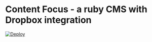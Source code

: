 # Content Focus - a ruby CMS with Dropbox integration

[![Deploy](https://www.herokucdn.com/deploy/button.png)](https://heroku.com/deploy?template=https://github.com/gluio/contentfocus/tree/master)

